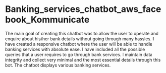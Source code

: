 # Banking_services_chatbot_aws_facebook_Kommunicate

The main goal of creating this chatbot was to allow the user to operate and enquire about his/her bank details without going through many hassles. I have created a responsive chatbot where the user will be able to handle banking services with absolute ease. I have included all the possible queries that a user requires to go through bank services. I maintain data integrity and collect very minimal and the most essential details through this bot. The chatbot displays various banking services.
